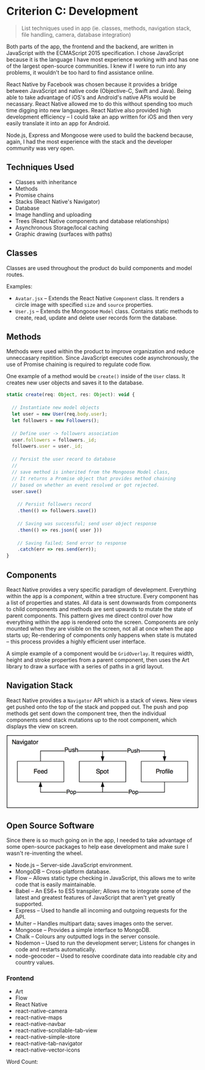# Criterion C: Development
> List techniques used in app (ie. classes, methods, navigation stack, file handling, camera, database integration)

Both parts of the app, the frontend and the backend, are written in JavaScript with the ECMAScript 2015 specification.
I chose JavaScript because it is the language I have most experience working with and has one of the largest open-source communities.
I knew if I were to run into any problems, it wouldn't be too hard to find assistance online.

React Native by Facebook was chosen because it provides a bridge between JavaScript and native code (Objective-C, Swift and Java).
Being able to take advantage of iOS's and Android's native APIs would be necassary. React Native allowed me to do this without spending too much time digging into new languages.
React Native also provided high development efficiency – I could take an app written for iOS and then very easily translate it into an app for Android.

Node.js, Express and Mongoose were used to build the backend because, again, I had the most experience with the stack and the developer community was very open.


## Techniques Used

- Classes with inheritance
- Methods
- Promise chains
- Stacks (React Native's Navigator)
- Database
- Image handling and uploading
- Trees (React Native components and database relationships)
- Asynchronous Storage/local caching
- Graphic drawing (surfaces with paths)

## Classes

Classes are used throughout the product do build components and model routes.

Examples:

- `Avatar.jsx` – Extends the React Native `Component` class. It renders a circle image with specified `size` and `source` properties.
- `User.js` – Extends the Mongoose `Model` class. Contains static methods to create, read, update and delete user records form the database.

## Methods

Methods were used within the product to improve organization and reduce unneccasary repitition.
Since JavaScript executes code asynchronously, the use of Promise chaining is required to regulate code flow.

One example of a method would be `create()` inside of the `User` class. It creates new user objects and saves it to the database.

```js
static create(req: Object, res: Object): void {

  // Instantiate new model objects
  let user = new User(req.body.user);
  let followers = new Followers();

  // Define user -> followers association
  user.followers = followers._id;
  followers.user = user._id;

  // Persist the user record to database
  //
  // save method is inherited from the Mongoose Model class,
  // It returns a Promise object that provides method chaining
  // based on whether an event resolved or got rejected.
  user.save()

    // Persist followers record
    .then(() => followers.save())

    // Saving was successful; send user object response
    .then(() => res.json({ user }))

    // Saving failed; Send error to response
    .catch(err => res.send(err));
}

```

## Components

React Native provides a very specific paradigm of develepment. Everything within the app is a *component*, within a tree structure.
Every component has a list of properties and states. All data is sent downwards from components to child components and methods are sent upwards to mutate the state of parent components.
This pattern gives me direct control over how everything within the app is rendered onto the screen.
Components are only mounted when they are visible on the screen, not all at once when the app starts up; Re-rendering of components only happens when state is mutated – this process provides a highly efficient user interface.

A simple example of a component would be `GridOverlay`. It requires width, height and stroke properties from a parent component, then uses the Art library to draw a surface with a series of paths in a grid layout.

## Navigation Stack

React Native provides a `Navigator` API which is a stack of views. New views get pushed onto the top of the stack and popped out.
The push and pop methods get sent down the component tree, then the individual components send stack mutations up to the root component, which displays the view on screen.

![Navigation Stack Diagram](images/navigation-stack.png)

## Open Source Software

Since there is so much going on in the app, I needed to take advantage of some open-source packages to help ease development
and make sure I wasn't re-inventing the wheel.

- Node.js – Server-side JavaScript environment.
- MongoDB – Cross-platform database.
- Flow – Allows static type checking in JavaScript, this allows me to write code that is easily maintainable.
- Babel – An ES6+ to ES5 transpiler; Allows me to integrate some of the latest and greatest features of JavaScript that aren't yet greatly supported. 
- Express – Used to handle all incoming and outgoing requests for the API.
- Multer – Handles multipart data; saves images onto the server.
- Mongoose – Provides a simple interface to MongoDB.
- Chalk – Colours any outputted logs in the server console.
- Nodemon – Used to run the development server; Listens for changes in code and restarts automatically.
- node-geocoder – Used to resolve coordinate data into readable city and country values.

### Frontend

- Art
- Flow
- React Native
- react-native-camera
- react-native-maps
- react-native-navbar
- react-native-scrollable-tab-view
- react-native-simple-store
- react-native-tab-navigator
- react-native-vector-icons

Word Count: 